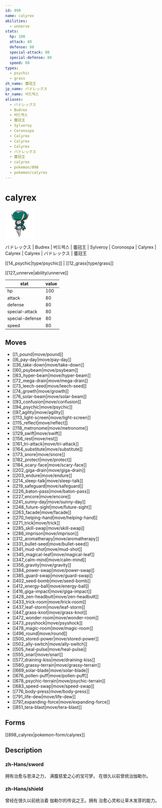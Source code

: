 ```yaml
---
id: 898
name: calyrex
abilities:
  - unnerve
stats:
  hp: 100
  attack: 80
  defense: 80
  special-attack: 80
  special-defense: 80
  speed: 80
types:
  - psychic
  - grass
zh_name: 蕾冠王
jp_name: バドレックス
kr_name: 버드렉스
aliases:
  - バドレックス
  - Budrex
  - 버드렉스
  - 蕾冠王
  - Sylveroy
  - Coronospa
  - Calyrex
  - Calyrex
  - Calyrex
  - バドレックス
  - 蕾冠王
  - calyrex
  - pokemon/898
  - pokemon/calyrex
---
```

# calyrex

![](https://raw.githubusercontent.com/PokeAPI/sprites/master/sprites/pokemon/898.png)

バドレックス | Budrex | 버드렉스 | 蕾冠王 | Sylveroy | Coronospa | Calyrex | Calyrex | Calyrex | バドレックス | 蕾冠王

[[14_psychic|type/psychic]] | [[12_grass|type/grass]]

[[127_unnerve|ability/unnerve]]

|stat|value|
|---|---|
|hp|100|
|attack|80|
|defense|80|
|special-attack|80|
|special-defense|80|
|speed|80|


## Moves

- [[1_pound|move/pound]]
- [[6_pay-day|move/pay-day]]
- [[36_take-down|move/take-down]]
- [[60_psybeam|move/psybeam]]
- [[63_hyper-beam|move/hyper-beam]]
- [[72_mega-drain|move/mega-drain]]
- [[73_leech-seed|move/leech-seed]]
- [[74_growth|move/growth]]
- [[76_solar-beam|move/solar-beam]]
- [[93_confusion|move/confusion]]
- [[94_psychic|move/psychic]]
- [[97_agility|move/agility]]
- [[113_light-screen|move/light-screen]]
- [[115_reflect|move/reflect]]
- [[118_metronome|move/metronome]]
- [[129_swift|move/swift]]
- [[156_rest|move/rest]]
- [[161_tri-attack|move/tri-attack]]
- [[164_substitute|move/substitute]]
- [[173_snore|move/snore]]
- [[182_protect|move/protect]]
- [[184_scary-face|move/scary-face]]
- [[202_giga-drain|move/giga-drain]]
- [[203_endure|move/endure]]
- [[214_sleep-talk|move/sleep-talk]]
- [[219_safeguard|move/safeguard]]
- [[226_baton-pass|move/baton-pass]]
- [[227_encore|move/encore]]
- [[241_sunny-day|move/sunny-day]]
- [[248_future-sight|move/future-sight]]
- [[263_facade|move/facade]]
- [[270_helping-hand|move/helping-hand]]
- [[271_trick|move/trick]]
- [[285_skill-swap|move/skill-swap]]
- [[286_imprison|move/imprison]]
- [[312_aromatherapy|move/aromatherapy]]
- [[331_bullet-seed|move/bullet-seed]]
- [[341_mud-shot|move/mud-shot]]
- [[345_magical-leaf|move/magical-leaf]]
- [[347_calm-mind|move/calm-mind]]
- [[356_gravity|move/gravity]]
- [[384_power-swap|move/power-swap]]
- [[385_guard-swap|move/guard-swap]]
- [[402_seed-bomb|move/seed-bomb]]
- [[412_energy-ball|move/energy-ball]]
- [[416_giga-impact|move/giga-impact]]
- [[428_zen-headbutt|move/zen-headbutt]]
- [[433_trick-room|move/trick-room]]
- [[437_leaf-storm|move/leaf-storm]]
- [[447_grass-knot|move/grass-knot]]
- [[472_wonder-room|move/wonder-room]]
- [[473_psyshock|move/psyshock]]
- [[478_magic-room|move/magic-room]]
- [[496_round|move/round]]
- [[500_stored-power|move/stored-power]]
- [[502_ally-switch|move/ally-switch]]
- [[505_heal-pulse|move/heal-pulse]]
- [[555_snarl|move/snarl]]
- [[577_draining-kiss|move/draining-kiss]]
- [[580_grassy-terrain|move/grassy-terrain]]
- [[669_solar-blade|move/solar-blade]]
- [[676_pollen-puff|move/pollen-puff]]
- [[678_psychic-terrain|move/psychic-terrain]]
- [[683_speed-swap|move/speed-swap]]
- [[776_body-press|move/body-press]]
- [[791_life-dew|move/life-dew]]
- [[797_expanding-force|move/expanding-force]]
- [[851_tera-blast|move/tera-blast]]

## Forms



[[898_calyrex|pokemon-form/calyrex]]

## Description

### zh-Hans/sword

拥有治愈与恩泽之力，
满腹慈爱之心的宝可梦。
在很久以前曾统治伽勒尔。

### zh-Hans/shield

曾经在很久以前统治着
伽勒尔的传说之王。拥有
治愈心灵和让草木发芽的能力。

